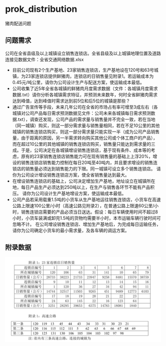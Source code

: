 # prok_distribution
猪肉配送问题
## 问题需求
公司在全省县级及以上城镇设立销售连锁店。全省县级及以上城镇地理位置及道路连接见数据文件：全省交通网络数据.xlsx
* 目前公司现有2个生产基地、23家销售连锁店，生产基地设在120号和63号城镇，为23家连锁店提供鲜猪肉，连锁店的日销售量见附录1。若运输成本为0.45元/吨公里，请你为公司设计生产与配送方案，使运输成本最低。
* 公司收集了近5年全省各城镇的鲜猪肉月度需求数据（文件：各城镇月度需求数据.txt）请你分析各城镇需求特征，并预测未来数年，何时全省鲜猪肉需求达到峰值，达到峰值时需求达到前5位和后5位的城镇是那些？
* 通过广告宣传等手段，未来几年公司在全省的市场占有率可增至3成左右（各城镇对公司产品每日需求预测数据见文件：公司未来各城镇每日需求预测数据.txt），调查还发现，公司产品的需求量与销售量并不完全一致，若在当地（同一城镇）购买，则这一部分需求量与销售量相同，若在不足10公里的其他城镇的销售连锁店购买，则这一部分需求量只能实现一半（成为公司产品销售量，由于距离的原因，另一半需求转向购买其他公司或个体工商户的产品），而在超过10公里的其他城镇的销售连锁店购买，销售量只能达到需求量的三成。于是，公司决定在各城镇增设销售连锁店，基于现有条件、成本等的考虑，原有的23家销售连锁店销售能力可在现有销售量的基础上上浮20%，增设的销售连锁店销售能力控制在每日20吨至40吨内，并且要求增设的销售连锁店的销售量必须达到销售能力的下限。同一城镇可设立多个销售连锁店。
请你为公司设计增设销售连锁店方案，使全省销售量达到最大。
* 在增设销售连锁店的基础上，公司决定增加生产基地，地址设立在城镇所在地，每日产品生产必须达到250吨以上，在生产与销售各环节不能有产品积压。
请你为公司设计生产基地增设方案，使运输成本最低。
* 公司产品若采用载重1.5吨的小货车从生产基地运往销售连锁店，小货车在高速公路上限速100公里/小时（高速公路见附录2），在普通公路上限速60公里/小时，销售连锁店需要的产品必须当日送达。假设：每日车辆使用时间不超过8小时，小货车装满或卸完1.5吨的货物均需要半小时，本市运输车辆行驶时间可忽略不计。
在公司增设销售连锁店、增加生产基地后，为完成每日运输任务，请你为公司确定小货车的最小需求量，及各车辆的调运方案。

## 附录数据
![image](https://github.com/Aplicity/prok_distribution/blob/master/images/appendix_data_01.png)
